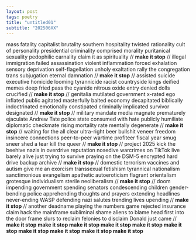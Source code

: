```yaml
---
layout: post
tags: poetry
title: "untitled01"
subtitle: "202506XX"
---
```


mass fatality capitalist brutality southern hospitality twisted rationality cult of personality presidential criminality comprised morality puritanical sexuality pedophilic carnality claim it as spirituality // **make it stop** // illegal immigration failed assassination violent inflammation forced exhalation sensory deprivation self-flagellation unholy exaltation rally the congregation trans subjugation eternal damnation // **make it stop** // assisted suicide executive homicide looming tyrannicide racist countryside kings deified memes deep fried pass the cyanide nitrous oxide entry denied dolls crucified // **make it stop** // genitalia mutilated government x-rated ego inflated public agitated masterfully baited economy decapitated biblically indoctrinated emotionally constipated criminally implicated survivor designated // **make it stop** // military mandate media magnate prematurely ejaculate Andrew Tate police state consumed with hate publicly humiliate diplomatic checkmate rising mortality rate mentally degenerate // **make it stop** // waiting for the all clear ultra-right beer bullshit veneer freedom insincere connections peer-to-peer wartime profiteer fiscal year smug sneer shed a tear kill the queer // **make it stop** // project 2025 kick the beehive nazis in overdrive reputation nosedive warcrimes on TikTok live barely alive just trying to survive praying on the DSM-5 encrypted hard drive backup archive // **make it stop** // domestic terrorism vaccines and autism give me an exorcism transsexual fetishism tyrannical nationalism sanctimonious evangelism apathetic autoeroticism flagrant orientalism grotesque individualism sterile neoliberalism // **make it stop** // doom impending government spending senators condescending children gender-bending police apprehending thoughts and prayers extending headlines never-ending WASP defending nazi salutes trending lives upending // **make it stop** // another deadname playing the numbers game rejected insurance claim hack the mainframe subliminal shame aliens to blame head first into the door frame slurs to reclaim felonies to disclaim Donald just came // **make it stop make it stop make it stop make it stop make it stop make it stop make it stop make it stop make it stop make it stop**
